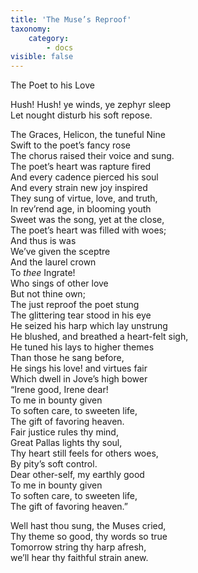```yaml
---
title: 'The Muse’s Reproof'
taxonomy:
    category:
        - docs
visible: false
---
```


<span class="title">The Poet to his Love</span>

Hush! Hush! ye winds, ye zephyr sleep  
Let nought disturb his soft repose.  

The Graces, Helicon, the tuneful Nine  
Swift to the poet’s fancy rose  
The chorus raised their voice and sung.  
The poet’s heart was rapture fired  
And every cadence pierced his soul  
And every strain new joy inspired  
They sung of virtue, love, and truth,  
In rev’rend age, in blooming youth  
Sweet was the song, yet at the close,  
The poet’s heart was filled with woes;  
And thus is was   
We’ve given the sceptre  
And the laurel crown  
To *thee* Ingrate!  
Who sings of other love  
But not thine own;  
The just reproof the poet stung  
The glittering tear stood in his eye  
He seized his harp which lay unstrung  
He blushed, and breathed a heart-felt sigh,  
He tuned his lays to higher themes  
Than those he sang before,  
He sings his love! and virtues fair  
Which dwell in Jove’s high bower  
“Irene good, Irene dear!  
To me in bounty given  
To soften care, to sweeten life,  
The gift of favoring heaven.  
Fair justice rules thy mind,  
Great Pallas lights thy soul,  
Thy heart still feels for others woes,  
By pity’s soft control.  
Dear other-self, my earthly good  
To me in bounty given  
To soften care, to sweeten life,  
The gift of favoring heaven.”

Well hast thou sung, the Muses cried,  
Thy theme so good, thy words so true  
Tomorrow string thy harp afresh,  
we’ll hear thy faithful strain anew.